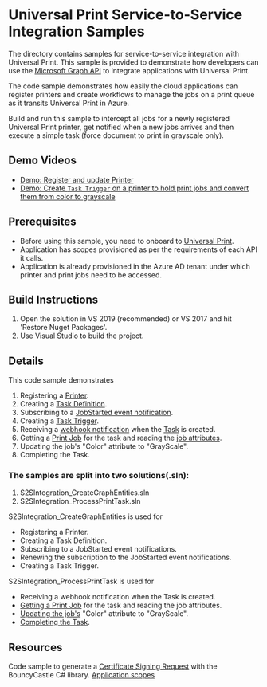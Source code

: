 # Universal Print Service-to-Service Integration Samples

The directory contains samples for service-to-service integration with Universal Print. This sample is provided to demonstrate how developers can use the [Microsoft Graph API](https://aka.ms/UPGraphDocs) to integrate applications with Universal Print.

The code sample demonstrates how easily the cloud applications can register printers and create workflows to manage the jobs on a print queue as it transits Universal Print in Azure.

Build and run this sample to intercept all jobs for a newly registered Universal Print printer, get notified when a new jobs arrives and then execute a simple task (force document to print in grayscale only).

## Demo Videos
- [Demo: Register and update Printer](https://aka.ms/UP-demo-registerprinter)
- [Demo: Create `Task Trigger` on a printer to hold print jobs and convert them from color to grayscale](https://aka.ms/UP-demo-PrintTask)

## Prerequisites
- Before using this sample, you need to onboard to [Universal Print](https://aka.ms/UPDocs).
- Application has scopes provisioned as per the requirements of each API it calls.
- Application is already provisioned in the Azure AD tenant under which printer and print jobs need to be accessed.

## Build Instructions
1. Open the solution in VS 2019 (recommended) or VS 2017 and hit 'Restore Nuget Packages'.
2. Use Visual Studio to build the project.

## Details
This code sample demonstrates
1. Registering a [Printer](https://docs.microsoft.com/en-us/graph/api/resources/printer?view=graph-rest-1.0).
2. Creating a [Task Definition](https://docs.microsoft.com/en-us/graph/api/resources/printtaskdefinition?view=graph-rest-1.0).
3. Subscribing to a [JobStarted event notification](https://docs.microsoft.com/en-us/graph/universal-print-webhook-notifications#create-subscription-printtask-triggered-jobstarted-event).
4. Creating a [Task Trigger](https://docs.microsoft.com/en-us/graph/api/resources/printtasktrigger?view=graph-rest-1.0).
5. Receiving a [webhook notification](https://docs.microsoft.com/en-us/graph/universal-print-webhook-notifications) when the [Task](https://docs.microsoft.com/en-us/graph/api/resources/printtask?view=graph-rest-1.0) is created.
6. Getting a [Print Job](https://docs.microsoft.com/en-us/graph/api/resources/printjob?view=graph-rest-1.0) for the task and reading the [job attributes](https://docs.microsoft.com/en-us/graph/api/resources/printjobconfiguration?view=graph-rest-1.0).
7. Updating the job's "Color" attribute to "GrayScale".
8. Completing the Task.

### The samples are split into two solutions(.sln):
1. S2SIntegration_CreateGraphEntities.sln
2. S2SIntegration_ProcessPrintTask.sln

S2SIntegration_CreateGraphEntities is used for
- Registering a Printer.
- Creating a Task Definition.
- Subscribing to a JobStarted event notifications.
- Renewing the subscription to the JobStarted event notifications.
- Creating a Task Trigger.

S2SIntegration_ProcessPrintTask is used for
- Receiving a webhook notification when the Task is created.
- [Getting a Print Job](https://docs.microsoft.com/en-us/graph/api/printjob-get?view=graph-rest-1.0&tabs=http) for the task and reading the job attributes.
- [Updating the job's](https://docs.microsoft.com/en-us/graph/api/printjob-update?view=graph-rest-1.0&tabs=http) "Color" attribute to "GrayScale".
- [Completing the Task](https://docs.microsoft.com/en-us/graph/api/printtaskdefinition-update-task?view=graph-rest-1.0&tabs=http).

## Resources

Code sample to generate a [Certificate Signing Request](https://docs.microsoft.com/en-us/universal-print/hardware/universal-print-oem-certificate-signing-request) with the BouncyCastle C# library.
[Application scopes](https://docs.microsoft.com/en-us/graph/permissions-reference#universal-print-permissions)